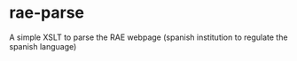 rae-parse
=========

A simple XSLT to parse the RAE webpage (spanish institution to regulate the spanish language)
